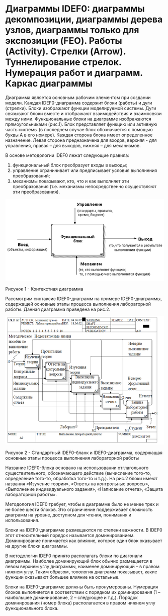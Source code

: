 # Диаграммы IDEF0: диаграммы декомпозиции, диаграммы дерева узлов, диаграммы только для экспозиции (FEO). Работы (Activity). Стрелки (Arrow). Туннелирование стрелок. Нумерация работ и диаграмм. Каркас диаграммы

Диаграмма является основным рабочим элементом при создании модели. Каждая IDEF0-диаграмма содержит блоки (работы) и дуги (стрелки). Блоки изображают функции моделируемой системы. Дуги связывают блоки вместе и
отображают взаимодействия и взаимосвязи между ними. Функциональные блоки на диаграмме изображаются прямоугольниками (рис.1). Блок представляет функцию или активную часть системы (в последнем
случае блок обозначается с помощью буквы А в его номере). Каждая сторона блока имеет определенное назначение. Левая сторона предназначена для входов, верхняя - для управления, правая – для выходов,
нижняя – для механизмов. 

В основе методологии IDEF0 лежат следующие правила:
1. функциональный блок преобразует входы в выходы;
2. управление ограничивает или предписывает условия выполнения преобразований;
3. механизмы показывают, кто, что и как выполняет эти преобразования (т.е. механизмы непосредственно осуществляют эти преобразования).

![](https://github.com/plyusninaEV/PM05/blob/main/designing/image014.gif)

Рисунок 1 - Контекстная диаграмма

Рассмотрим синтаксис IDEF0-диаграмм на примере IDEF0-диаграммы, содержащей основные этапы процесса выполнения лабораторной работы. Данная диаграмма приведена на рис.2.

![](https://github.com/plyusninaEV/PM05/blob/main/designing/1.png)

Рисунок 2 - Стандартный IDEF0-бланк и IDEF0-диаграмма, содержащая основные этапы процесса выполнения лабораторной работы

Название IDEF0-блока основано на использовании отглагольного существительного, обозначающего действие (вычисление того-то, определение того-то, обработка того-то и т.д.). На рис.2 блоки имеют названия «Изучение теории», «Ответы на контрольные вопросы», «Выполнение индивидуального задания», «Написание  отчета», «Защита лабораторной работы».

Методология IDEF0 требует, чтобы в диаграмме было не менее трех и не более шести блоков. Это ограничение поддерживает сложность диаграмм на уровне, доступном для чтения, понимания и использования.

Блоки на IDEF0-диаграмме размещаются по степени важности. В IDEF0 этот относительный порядок называется доминированием. Доминирование понимается как влияние, которое один блок оказывает на другие блоки диаграммы. 

В методологии IDEF0 принято располагать блоки по диагонали диаграммы. Наиболее доминирующий блок обычно размещается в левом верхнем углу диаграммы, наименее доминирующий – в правом нижнем углу. Таким образом, топология диаграмм показывает, какие функции оказывают большее влияние на остальные.

Блоки на IDEF0-диаграмме должны быть пронумерованы. Нумерация блоков выполняется в соответствии с порядком их доминирования (1 – наибольшее доминирование, 2 – следующее и т.д.). Порядок доминирования (номер блока) располагается в правом нижнем углу функционального блока.

